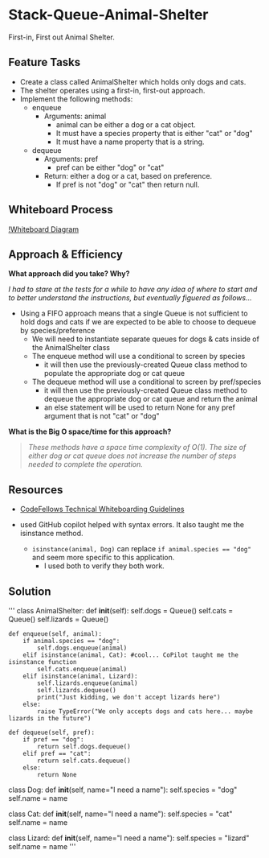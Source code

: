 # Stack-Queue-Animal-Shelter

First-in, First out Animal Shelter.

## Feature Tasks

- Create a class called AnimalShelter which holds only dogs and cats.
- The shelter operates using a first-in, first-out approach.
- Implement the following methods:
  - enqueue
    - Arguments: animal
      - animal can be either a dog or a cat object.
      - It must have a species property that is either "cat" or "dog"
      - It must have a name property that is a string.
  - dequeue
    - Arguments: pref
      - pref can be either "dog" or "cat"
    - Return: either a dog or a cat, based on preference.
      - If pref is not "dog" or "cat" then return null.

## Whiteboard Process

[!Whiteboard Diagram](cc12_whiteboard.jpg)

## Approach & Efficiency

**What approach did you take? Why?**

*I had to stare at the tests for a while to have any idea of where to start and to better understand the instructions, but eventually figuered as follows...*

- Using a FIFO approach means that a single Queue is not sufficient to hold dogs and cats if we are expected to be able to choose to dequeue by species/preference
  - We will need to instantiate separate queues for dogs & cats inside of the AnimalShelter class
  - The enqueue method will use a conditional to screen by species
    - it will then use the previously-created Queue class method to populate the appropriate dog or cat queue
  - The dequeue method will use a conditional to screen by pref/species
    - it will then use the previously-created Queue class method to dequeue the appropriate dog or cat queue and return the animal
    - an else statement will be used to return None for any pref argument that is not "cat" or "dog"

**What is the Big O space/time for this approach?**

>*These methods have a space time complexity of O(1). The size of either dog or cat queue does not increase the number of steps needed to complete the operation.*

## Resources

- [CodeFellows Technical Whiteboarding Guidelines](https://codefellows.github.io/common_curriculum/challenges/code/whiteboarding)

- used GitHub copilot helped with syntax errors. It also taught me the isinstance method.
  - `isinstance(animal, Dog)` can replace `if animal.species == "dog"` and seem more specific to this application.
    - I used both to verify they both work.

## Solution

'''
class AnimalShelter:
    def __init__(self):
        self.dogs = Queue()
        self.cats = Queue()
        self.lizards = Queue()

    def enqueue(self, animal):
        if animal.species == "dog":
            self.dogs.enqueue(animal)
        elif isinstance(animal, Cat): #cool... CoPilot taught me the isinstance function
            self.cats.enqueue(animal)
        elif isinstance(animal, Lizard):
            self.lizards.enqueue(animal)
            self.lizards.dequeue()
            print("Just kidding, we don't accept lizards here")
        else:
            raise TypeError("We only accepts dogs and cats here... maybe lizards in the future")

    def dequeue(self, pref):
        if pref == "dog":
            return self.dogs.dequeue()
        elif pref == "cat":
            return self.cats.dequeue()
        else:
            return None

class Dog:
    def __init__(self, name="I need a name"):
        self.species = "dog"
        self.name = name

class Cat:
    def __init__(self, name="I need a name"):
        self.species = "cat"
        self.name = name

class Lizard:
    def __init__(self, name="I need a name"):
        self.species = "lizard"
        self.name = name
'''
